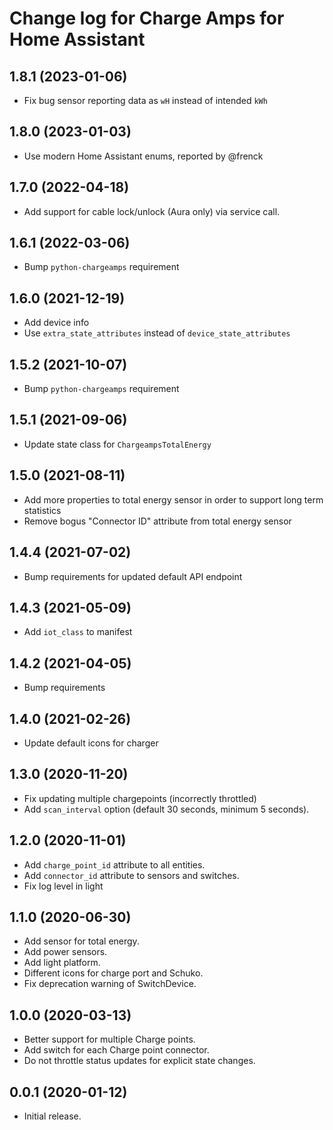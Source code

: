 # Change log for Charge Amps for Home Assistant

## 1.8.1 (2023-01-06)

- Fix bug sensor reporting data as `wH` instead of intended `kWh`

## 1.8.0 (2023-01-03)

- Use modern Home Assistant enums, reported by @frenck

## 1.7.0 (2022-04-18)

- Add support for cable lock/unlock (Aura only) via service call.

## 1.6.1 (2022-03-06)

- Bump `python-chargeamps` requirement

## 1.6.0 (2021-12-19)

- Add device info
- Use `extra_state_attributes` instead of `device_state_attributes`

## 1.5.2 (2021-10-07)

- Bump `python-chargeamps` requirement

## 1.5.1 (2021-09-06)

- Update state class for `ChargeampsTotalEnergy`

## 1.5.0 (2021-08-11)

- Add more properties to total energy sensor in order to support long term statistics
- Remove bogus "Connector ID" attribute from total energy sensor

## 1.4.4 (2021-07-02)

- Bump requirements for updated default API endpoint

## 1.4.3 (2021-05-09)

- Add `iot_class` to manifest

## 1.4.2 (2021-04-05)

- Bump requirements

## 1.4.0 (2021-02-26)

- Update default icons for charger

## 1.3.0 (2020-11-20)

- Fix updating multiple chargepoints (incorrectly throttled)
- Add `scan_interval` option (default 30 seconds, minimum 5 seconds).

## 1.2.0 (2020-11-01)

- Add `charge_point_id` attribute to all entities.
- Add `connector_id` attribute to sensors and switches.
- Fix log level in light

## 1.1.0 (2020-06-30)

- Add sensor for total energy.
- Add power sensors.
- Add light platform.
- Different icons for charge port and Schuko.
- Fix deprecation warning of SwitchDevice.

## 1.0.0 (2020-03-13)

- Better support for multiple Charge points.
- Add switch for each Charge point connector.
- Do not throttle status updates for explicit state changes.

## 0.0.1 (2020-01-12)

- Initial release.
